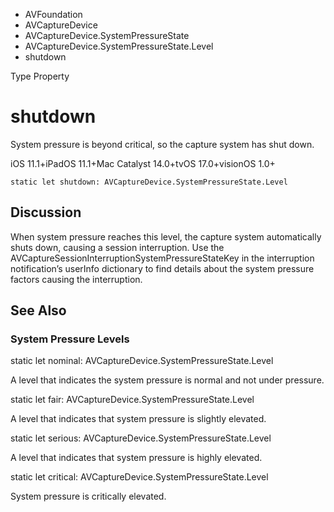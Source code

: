 

- AVFoundation
- AVCaptureDevice
- AVCaptureDevice.SystemPressureState
- AVCaptureDevice.SystemPressureState.Level
-  shutdown 

Type Property

# shutdown

System pressure is beyond critical, so the capture system has shut down.

iOS 11.1+iPadOS 11.1+Mac Catalyst 14.0+tvOS 17.0+visionOS 1.0+

``` source
static let shutdown: AVCaptureDevice.SystemPressureState.Level
```

## Discussion

When system pressure reaches this level, the capture system automatically shuts down, causing a session interruption. Use the AVCaptureSessionInterruptionSystemPressureStateKey in the interruption notification’s userInfo dictionary to find details about the system pressure factors causing the interruption.

## See Also

### System Pressure Levels

static let nominal: AVCaptureDevice.SystemPressureState.Level

A level that indicates the system pressure is normal and not under pressure.

static let fair: AVCaptureDevice.SystemPressureState.Level

A level that indicates that system pressure is slightly elevated.

static let serious: AVCaptureDevice.SystemPressureState.Level

A level that indicates that system pressure is highly elevated.

static let critical: AVCaptureDevice.SystemPressureState.Level

System pressure is critically elevated.

